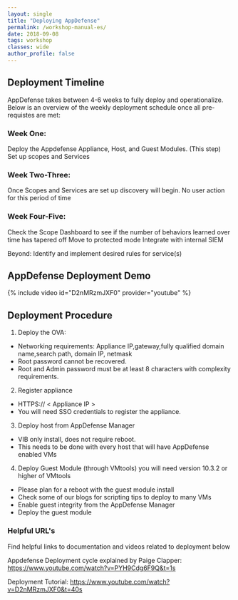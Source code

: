 ```yaml
---
layout: single
title: "Deploying AppDefense"
permalink: /workshop-manual-es/
date: 2018-09-08
tags: workshop
classes: wide
author_profile: false
---
```

## Deployment Timeline

AppDefense takes between 4-6 weeks to fully deploy and operationalize. Below is an overview of the weekly deployment schedule once all pre-requistes are met: 

### Week One:
Deploy the Appdefense Appliance, Host,  and Guest Modules. (This step)
Set up scopes and Services

### Week Two-Three:
Once Scopes and Services are set up discovery will begin.
No user action for this period of time

### Week Four-Five:
Check the Scope Dashboard to see if the number of behaviors learned over time has tapered off
Move to protected mode
Integrate with internal SIEM

Beyond: 
Identify and implement desired rules for service(s)

## AppDefense Deployment Demo 
{% include video id="D2nMRzmJXF0" provider="youtube" %}

## Deployment Procedure 
1. Deploy the OVA: 
- Networking requirements: Appliance IP,gateway,fully qualified domain name,search path, domain IP, netmask
- Root password cannot be recovered.
- Root and Admin password must be at least 8 characters with complexity requirements. 
2. Register appliance
- HTTPS:// < Appliance IP >
- You will need SSO credentials to register the appliance.
3. Deploy host from AppDefense Manager
- VIB only install, does not require reboot. 
- This needs to be done with every host that will have AppDefense enabled VMs
4. Deploy Guest Module (through VMtools)
you will need version 10.3.2 or higher of VMtools
- Please plan for a reboot with the guest module install
- Check some of our blogs for scripting tips to deploy to many VMs
- Enable guest integrity from the AppDefense Manager 
- Deploy the guest module

### Helpful URL's

Find helpful links to documentation and videos related to deployment below

Appdefense Deployment cycle explained by Paige Clapper: <https://www.youtube.com/watch?v=PYH9Cdg6F9Q&t=1s>

Deployment Tutorial:  <https://www.youtube.com/watch?v=D2nMRzmJXF0&t=40s>


